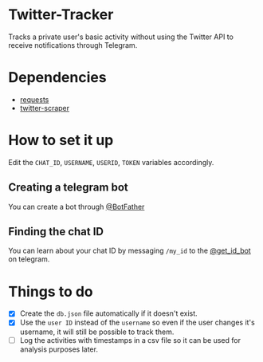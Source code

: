 # Twitter-Tracker
Tracks a private user's basic activity without using the Twitter API to receive notifications through Telegram.

# Dependencies
 - [requests](https://github.com/psf/requests)
 - [twitter-scraper](https://github.com/bisguzar/twitter-scraper)

# How to set it up
Edit the `CHAT_ID`, `USERNAME`, `USERID`, `TOKEN` variables accordingly.

## Creating a telegram bot
You can create a bot through [@BotFather](https://telegram.me/BotFather)

## Finding the chat ID
You can learn about your chat ID by messaging `/my_id` to the [@get_id_bot](https://telegram.me/get_id_bot) on telegram.

# Things to do
- [x] Create the `db.json` file automatically if it doesn't exist.
- [x] Use the `user ID` instead of the `username` so even if the user changes it's username, it will still be possible to track them.
- [ ] Log the activities with timestamps in a csv file so it can be used for analysis purposes later.
